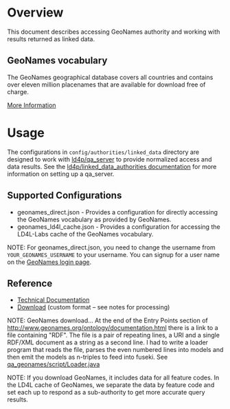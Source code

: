# Overview

This document describes accessing GeoNames authority and working with results returned as linked data. 

## GeoNames vocabulary

The GeoNames geographical database covers all countries and contains over eleven million placenames that are available for download free of charge.

[More Information](http://www.geonames.org/)


# Usage

The configurations in `config/authorities/linked_data` directory are designed to work with [ld4p/qa_server](https://github.com/ld4p/qa_server) to provide normalized access and data results.  See the [ld4p/linked_data_authorities documentation](https://github.com/ld4p/linked_data_authorities/blob/master/README.md) for more information on setting up a qa_server.

## Supported Configurations

* geonames_direct.json - Provides a configuration for directly accessing the GeoNames vocabulary as provided by GeoNames.
* geonames_ld4l_cache.json - Provides a configuration for accessing the LD4L-Labs cache of the GeoNames vocabulary.

NOTE: For geonames_direct.json, you need to change the username from `YOUR_GEONAMES_USERNAME` to your username.  You can signup for a user name on the [GeoNames login page](http://www.geonames.org/login).

## Reference

* [Technical Documentation](http://www.geonames.org/export/geonames-search.html)
* [Download](http://www.geonames.org/ontology/documentation.html) (custom format – see notes for processing)

NOTE: GeoNames download…  At the end of the Entry Points section of http://www.geonames.org/ontology/documentation.html there is a link to a file containing "RDF".  The file is a pair of repeating lines, a URI and a single RDF/XML document as a string as a second line.  I had to write a loader program that reads the file, parses the even numbered lines into models and then emit the models as n-triples to feed into fuseki.  See [qa_geonames/script/Loader.java](https://github.com/ld4p/linked_data_authorities/blob/master/script/Loader.java)

NOTE: If you download GeoNames, it includes data for all feature codes.  In the LD4L cache of GeoNames, we separate the data by feature code and set each up to respond as a sub-authority to get more accurate query results. 